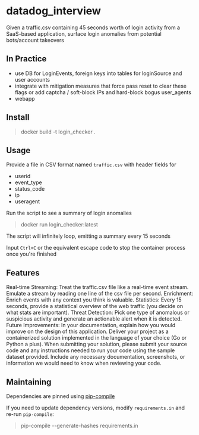 # datadog_interview
Given a traffic.csv containing 45 seconds worth of login activity from a SaaS-based application, surface login anomalies from potential bots/account takeovers

## In Practice
- use DB for LoginEvents, foreign keys into tables for loginSource and user accounts
- integrate with mitigation measures that force pass reset to clear these flags or add captcha / soft-block IPs and hard-block bogus user_agents
- webapp

## Install

> docker build -t login_checker .

## Usage

Provide a file in CSV format named `traffic.csv` with header fields for
- userid
- event_type
- status_code
- ip
- useragent

Run the script to see a summary of login anomalies
> docker run login_checker:latest

The script will infinitely loop, emitting a summary every 15 seconds

Input `Ctrl+C` or the equivalent escape code to stop the container process once you're finished

## Features

Real-time Streaming: Treat the traffic.csv file like a real-time event stream. Emulate a stream by reading one line of the csv file per second.
Enrichment: Enrich events with any context you think is valuable.
Statistics: Every 15 seconds, provide a statistical overview of the web traffic (you decide on what stats are important).
Threat Detection: Pick one type of anomalous or suspicious activity and generate an actionable alert when it is detected.
Future Improvements: In your documentation, explain how you would improve on the design of this application.
Deliver your project as a containerized solution implemented in the language of your choice (Go or Python a plus). When submitting your solution, please submit your source code and any instructions needed to run your code using the sample dataset provided. Include any necessary documentation, screenshots, or information we would need to know when reviewing your code.

## Maintaining

Dependencies are pinned using [pip-compile](https://github.com/jazzband/pip-tools#example-usage-for-pip-compile)

If you need to update dependency versions, modify `requirements.in` and re-run `pip-compile`:

> pip-compile --generate-hashes requirements.in
